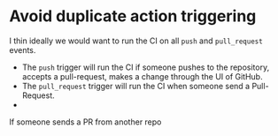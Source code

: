 # Avoid duplicate action triggering

I thin ideally we would want to run the CI on all `push` and `pull_request` events.

* The `push` trigger will run the CI if someone pushes to the repository, accepts a pull-request, makes a change through the UI of GitHub.
* The `pull_request` trigger will run the CI when someone send a Pull-Request.
* 

If someone sends a PR from another repo
